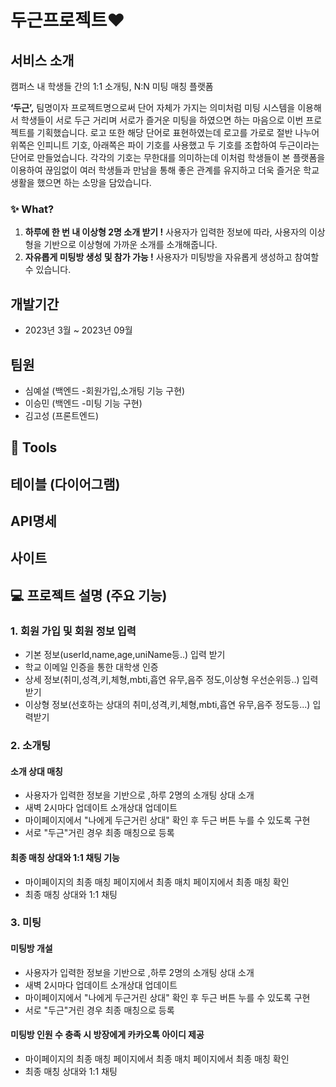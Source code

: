 
# 두근프로젝트❤️

## 서비스 소개
캠퍼스 내 학생들 간의 1:1 소개팅, N:N 미팅 매칭 플랫폼

**‘두근’,** 팀명이자 프로젝트명으로써 단어 자체가 가지는 의미처럼 미팅 시스템을 이용해서 학생들이 서로 두근 거리며 서로가 즐거운 미팅을 하였으면 하는 마음으로 이번 프로젝트를 기획했습니다. 로고 또한 해당 단어로 표현하였는데 로고를 가로로 절반 나누어 위쪽은 인피니트 기호, 아래쪽은 파이 기호를 사용했고 두 기호를 조합하여 두근이라는 단어로 만들었습니다. 각각의 기호는 무한대를 의미하는데 이처럼 학생들이 본 플랫폼을 이용하여 끊임없이 여러 학생들과 만남을 통해 좋은 관계를 유지하고 더욱 즐거운 학교생활을 했으면 하는 소망을 담았습니다.

### ✨ What?
1. **하루에 한 번 내 이상형 2명 소개 받기 !** 사용자가 입력한 정보에 따라, 사용자의 이상형을 기반으로 이상형에 가까운 소개를 소개해줍니다.
2. **자유롭게 미팅방 생성 및 참가 가능 !** 사용자가 미팅방을 자유롭게 생성하고 참여할 수 있습니다. 
 
## 개발기간
- 2023년 3월 ~ 2023년 09월

## 팀원  
- 심예설 (백엔드 -회원가입,소개팅 기능 구현)
- 이승민 (백엔드 -미팅 기능 구현)
- 김고성 (프론트엔드)

## 🔧 Tools 


## 테이블 (다이어그램)  

## API명세 

## 사이트


##  💻  프로젝트 설명 (주요 기능)
### 1. 회원 가입 및 회원 정보 입력


- 기본 정보(userId,name,age,uniName등..) 입력 받기
- 학교 이메일 인증을 통한 대학생 인증
- 상세 정보(취미,성격,키,체형,mbti,흡연 유무,음주 정도,이상형 우선순위등..) 입력받기
- 이상형 정보(선호하는 상대의 취미,성격,키,체형,mbti,흡연 유무,음주 정도등...) 입력받기

### 2. 소개팅 

#### 소개 상대 매칭 
  
- 사용자가 입력한 정보을 기반으로 ,하루 2명의 소개팅 상대 소개
- 새벽 2시마다 업데이트 소개상대 업데이트
- 마이페이지에서 "나에게 두근거린 상대" 확인 후 두근 버튼 누를 수 있도록 구현 
- 서로 "두근"거린 경우 최종 매칭으로 등록 
    

 #### 최종 매칭 상대와 1:1 채팅 기능     
- 마이페이지의 최종 매칭 페이지에서 최종 매치 페이지에서 최종 매칭 확인
- 최종 매칭 상대와 1:1 채팅 
     

### 3. 미팅

#### 미팅방 개설
  
- 사용자가 입력한 정보을 기반으로 ,하루 2명의 소개팅 상대 소개
- 새벽 2시마다 업데이트 소개상대 업데이트
- 마이페이지에서 "나에게 두근거린 상대" 확인 후 두근 버튼 누를 수 있도록 구현 
- 서로 "두근"거린 경우 최종 매칭으로 등록 
    

 #### 미팅방 인원 수 충족 시 방장에게 카카오톡 아이디 제공 
- 마이페이지의 최종 매칭 페이지에서 최종 매치 페이지에서 최종 매칭 확인
- 최종 매칭 상대와 1:1 채팅 
     

   
